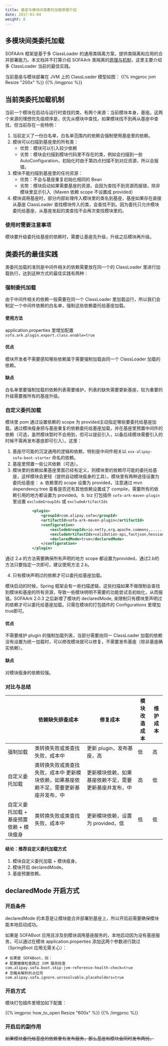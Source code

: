 ```yaml
---
title: 基座与模块间类委托加载原理介绍
date: 2017-01-04
weight: 8
---
```


## 多模块间类委托加载
SOFAArk 框架是基于多 ClassLoader 的通用类隔离方案，提供类隔离和应用的合并部署能力。本文档并不打算介绍 SOFAArk 类隔离的[原理与机制](https://www.sofastack.tech/projects/sofa-boot/sofa-ark-classloader/)，这里主要介绍多 ClassLoader 当前的最佳实践。

当前基座与模块部署在 JVM 上的 ClassLoader 模型如图：
{{% imgproc jvm Resize "200x" %}}
{{% /imgproc %}}

## 当前类委托加载机制
当前一个模块在启动与运行时查找的类，有两个来源：当前模块本身，基座。这两个来源的理想优先级顺序是，优先从模块中查找，如果模块找不到再从基座中查找，但当前存在一些特例：

1. 当前定义了一份白名单，白名单范围内的依赖会强制使用基座里的依赖。
2. 模块可以扫描到基座里的所有类：
   - 优势：模块可以引入较少依赖
   - 劣势：模块会扫描到模块代码里不存在的类，例如会扫描到一些 AutoConfiguration，初始化时由于第四点扫描不到对应资源，所以会报错。
3. 模块不能扫描到基座里的任何资源：
   - 优势：不会与基座重复初始化相同的 Bean
   - 劣势：模块启动如果需要基座的资源，会因为查找不到资源而报错，除非模块里显示引入（Maven 依赖 scope 不设置成 provided）
5. 模块调用基座时，部分内部处理传入模块里的类名到基座，基座如果存在直接从基座 ClassLoader 查找模块传入的类，会查找不到。因为委托只允许模块委托给基座，从基座发起的类查找不会再次查找模块里的。

### 使用时需要注意事项
模块要升级委托给基座的依赖时，需要让基座先升级，升级之后模块再升级。

## 类委托的最佳实践
类委托加载的准则是中间件相关的依赖需要放在同一个的 ClassLoader 里进行加载执行，达到这种方式的最佳实践有两种：

### 强制委托加载
由于中间件相关的依赖一般需要在同一个 ClassLoader 里加载运行，所以我们会制定一个中间件依赖的白名单，强制这些依赖委托给基座加载。

#### 使用方法
application.properties 里增加配置 `sofa.ark.plugin.export.class.enable=true`

#### 优点
模块开发者不需要感知哪些依赖属于需要强制加载由同一个 ClassLoader 加载的依赖。
#### 缺点
白名单里要强制加载的依赖列表需要维护，列表的缺失需要更新基座，较为重要的升级需要推所有的基座升级。

### 自定义委托加载
模块里 pom 通过设置依赖的 scope 为 provided主动指定哪些要委托给基座加载。通过模块瘦身把与基座重复的依赖委托给基座加载，并在基座里预置中间件的依赖（可选，虽然模块暂时不会用到，但可以提前引入，以备后续模块需要引入的时候不需再发布基座即可引入）。这里：

1. 基座尽可能的沉淀通用的逻辑和依赖，特别是中间件相关以 `xxx-alipay-sofa-boot-starter` 命名的依赖。
2. 基座里预置一些公共依赖（可选）。
3. 模块里的依赖如果基座里面已经有定义，则模块里的依赖尽可能的委托给基座，这样模块会更轻（提供自动模块瘦身的工具）。模块里有两种途径设置为委托给基座：
   a. 依赖里的 scope 设置为 provided，注意通过 mvn dependency:tree 查看是否还有其他依赖设置成了 compile，需要所有的依赖引用的地方都设置为 provided。
   b. biz 打包插件 `sofa-ark-maven-plugin` 里设置 `excludeGroupIds` 或 `excludeArtifactIds`

```xml
            <plugin>
                <groupId>com.alipay.sofa</groupId>
                <artifactId>sofa-ark-maven-plugin</artifactId>
                <configuration> 
                    <excludeGroupIds>io.netty,org.apache.commons,......</excludeGroupIds>
                    <excludeArtifactIds>validation-api,fastjson,hessian,slf4j-api,junit,velocity,......</excludeArtifactIds>
                    <declaredMode>true</declaredMode>
                </configuration>
            </plugin>
```
通过 2.a 的方法需要确保所有声明的地方 scope 都设置为provided，通过2.b的方法只要指定一次即可，建议使用方法 2.b。  

4. 只有模块声明过的依赖才可以委托给基座加载。

模块启动的时候，Spring 框架会有一些扫描逻辑，这些扫描如果不做限制会查找到模块和基座的所有资源，导致一些模块明明不需要的功能尝试去初始化，从而报错。SOFAArk 2.0.3 之后新增了模块的 declaredMode, 来限制只有模块里声明过的依赖才可以委托给基座加载。只需在模块的打包插件的 Configurations 里增加  <declaredMode>true</declaredMode>即可。

#### 优点
不需要维护 plugin 的强制加载列表，当部分需要由同一 ClassLoader 加载的依赖没有设置为统一加载时，可以修改模块就可以修复，不需要发布基座（除非基座确实依赖）。

#### 缺点
对模块瘦身的依赖较强。

### 对比与总结 

|| 依赖缺失排查成本        | 修复成本 | 模块改造成本 | 维护成本 |
|-|-----------------|-|-|-|
| 强制加载 | 类转换失败或类查找失败，成本中 |更新 plugin，发布基座，高 | 低 | 高 |
| 自定义委托加载 | 类转换失败或类查找失败，成本中	更新模块依赖，如果基座依赖不足，需要更新基座并发布，中 | 更新模块依赖，如果基座依赖不足，需要更新基座并发布，中 | 高 | 低 | 
| 自定义委托加载 + 基座预置依赖 + 模块瘦身 | 类转换失败或类查找失败，成本中 | 更新模块依赖，设置为 provided，低 | 低 | 低 |
 
#### 结论：推荐自定义委托加载方式
1. 模块自定义委托加载 + 模块瘦身。
2. 模块开启 declaredMode。
3. 基座预置依赖。

## declaredMode 开启方式
### 开启条件
declaredMode 的本意是让模块能合并部署到基座上，所以开启前需要确保模块能本地启动成功。

如果是 SOFABoot 应用且涉及到模块调用基座服务的，本地启动因为没有基座服务，可以通过在模块 application.properties 添加这两个参数进行跳过（SpringBoot 应用无需关心）：

```properties
# 如果是 SOFABoot，则：
# 配置健康检查跳过 JVM 服务检查
com.alipay.sofa.boot.skip-jvm-reference-health-check=true
# 忽略未解析的占位符
com.alipay.sofa.ignore.unresolvable.placeholders=true
```

### 开启方式
模块打包插件里增加如下配置：

{{% imgproc how_to_open Resize "600x" %}}
{{% /imgproc %}}

### 开启后的副作用

~~如果模块委托给基座的依赖里有发布服务，那么基座和模块会同时发布两份。~~





